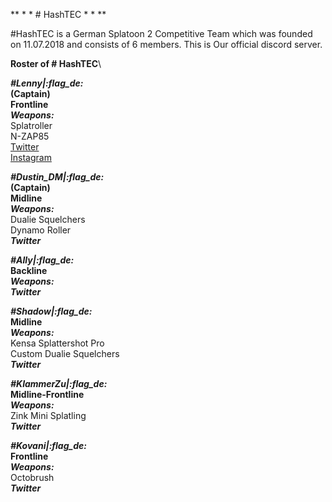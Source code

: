 ** * * # HashTEC * * **

#HashTEC is a German Splatoon 2 Competitive Team which was founded on 11.07.2018 and consists of 6 members. This is Our official discord server.

**Roster of # HashTEC**\

__*#Lenny|:flag_de:*__\
**(Captain)**\
**Frontline**\
__*Weapons:*__\
Splatroller\
N-ZAP85\
[Twitter](http://www.twitter.com/squidboy_lenny)\
[Instagram](http://www.instagram.com/_ht_lenny)

__*#Dustin_DM|:flag_de:*__\
**(Captain)**\
**Midline**\
__*Weapons:*__\
Dualie Squelchers\
Dynamo Roller\
__*Twitter*__

__*#Ally|:flag_de:*__\
**Backline**\
__*Weapons:*__\
__*Twitter*__

__*#Shadow|:flag_de:*__\
**Midline**\
__*Weapons:*__\
Kensa Splattershot Pro\
Custom Dualie Squelchers\
__*Twitter*__

__*#KlammerZu|:flag_de:*__\
**Midline-Frontline**\
__*Weapons:*__\
Zink Mini Splatling\
__*Twitter*__

__*#Kovani|:flag_de:*__\
**Frontline**\
__*Weapons:*__\
Octobrush\
__*Twitter*__
